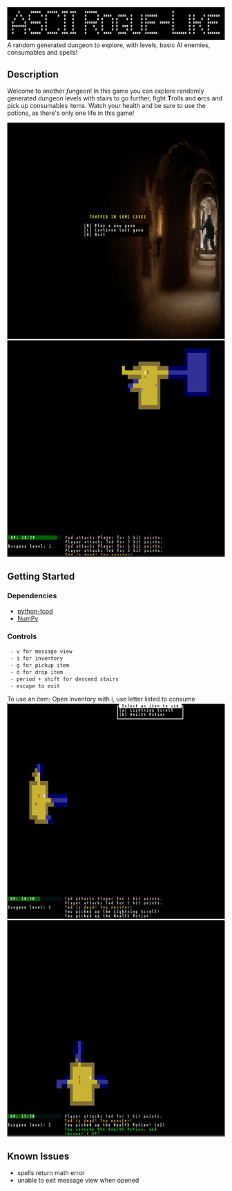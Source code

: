 <img src=https://github.com/JessiBun/ASCII-Rogue-Like/blob/main/Screenshots/header.png>
A random generated dungeon to explore, with levels, basic AI enemies, consumables and spells!

## Description

Welcome to another *fun*geon! In this game you can explore randomly generated dungeon levels with stairs to go further, fight **T**rolls and **o**rcs and pick  up consumables items. 
Watch your health and be sure to use the potions, as there's only one life in this game!
 
<img src=https://github.com/JessiBun/ASCII-Rogue-Like/blob/main/Screenshots/Screen1.png width="700" height="500">
<img src=https://github.com/JessiBun/ASCII-Rogue-Like/blob/main/Screenshots/Screen2.png width="700" height="500">

## Getting Started

### Dependencies
  * [python-tcod](https://python-tcod.readthedocs.io/en/latest/installation.html) 
  * [NumPy](https://numpy.org/install/)

### Controls 
 ``` - Arrowkeys for up, down, left, right
  - v for message view
  - i for inventory
  - g for pickup item
  - d for drop item
  - period + shift for descend stairs
  - escape to exit
  ```
 
To use an item:
    Open inventory with i, use letter listed to consume
    <img src=https://github.com/JessiBun/ASCII-Rogue-Like/blob/main/Screenshots/Screen3.png width="700" height="500">
    <img src=https://github.com/JessiBun/ASCII-Rogue-Like/blob/840286b4103ca8e0bafb228e235fa02138b7efd7/Screenshots/Screen4.png width="700" height="500">
 
 ## Known Issues
  - spells return math error
  - unable to exit message view when opened
